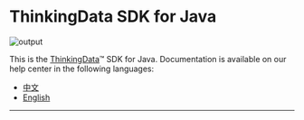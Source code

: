 # ThinkingData SDK for Java
![output](https://user-images.githubusercontent.com/53337625/205621683-ed9b97ef-6a52-4903-a2c0-a955dddebb7d.png)

This is the [ThinkingData](https://www.thinkingdata.cn)™ SDK for Java. Documentation is available on our help center in the following languages:

- [中文](https://docs.thinkingdata.cn/ta-manual/latest/installation/installation_menu/server_sdk/java_sdk_installation/java_sdk_installation.html)
- [English](https://docs.thinkingdata.cn/ta-manual/latest/en/99oQ5UeGzK09DWfPCaQwCg/installation/server_sdk/java_sdk_installation/java_sdk_installation.html)
---
